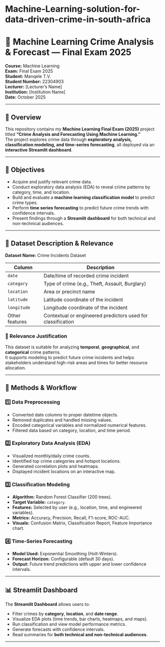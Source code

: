 # Machine-Learning-solution-for-data-driven-crime-in-south-africa

# 🧠 Machine Learning Crime Analysis & Forecast — Final Exam 2025

**Course:** Machine Learning  
**Exam:** Final Exam 2025  
**Student:** Manqele T.V.  
**Student Number:** 22304903  
**Lecturer:** [Lecturer’s Name]  
**Institution:** [Institution Name]  
**Date:** October 2025  

---

## 📌 Overview

This repository contains my **Machine Learning Final Exam (2025)** project titled **“Crime Analysis and Forecasting Using Machine Learning.”**  
The project explores crime data through **exploratory analysis, classification modeling, and time-series forecasting**, all deployed via an **interactive Streamlit dashboard**.  

---

## 🎯 Objectives

- Acquire and justify relevant crime data.  
- Conduct exploratory data analysis (EDA) to reveal crime patterns by category, time, and location.  
- Build and evaluate a **machine learning classification model** to predict crime types.  
- Perform **time series forecasting** to predict future crime trends with confidence intervals.  
- Present findings through a **Streamlit dashboard** for both technical and non-technical audiences.  

---

## 🧾 Dataset Description & Relevance

**Dataset Name:** Crime Incidents Dataset  


| Column | Description |
|---------|-------------|
| `date` | Date/time of recorded crime incident |
| `category` | Type of crime (e.g., Theft, Assault, Burglary) |
| `location` | Area or precinct name |
| `latitude` | Latitude coordinate of the incident |
| `longitude` | Longitude coordinate of the incident |
| Other features | Contextual or engineered predictors used for classification |

### 🔹 Relevance Justification
This dataset is suitable for analyzing **temporal**, **geographical**, and **categorical** crime patterns.  
It supports modeling to predict future crime incidents and helps stakeholders understand high-risk areas and times for better resource allocation.

---

## 🧮 Methods & Workflow

### 1️⃣ Data Preprocessing
- Converted date columns to proper datetime objects.  
- Removed duplicates and handled missing values.  
- Encoded categorical variables and normalized numerical features.  
- Filtered data based on category, location, and time period.  

### 2️⃣ Exploratory Data Analysis (EDA)
- Visualized monthly/daily crime counts.  
- Identified top crime categories and hotspot locations.  
- Generated correlation plots and heatmaps.  
- Displayed incident locations on an interactive map.  

### 3️⃣ Classification Modeling
- **Algorithm:** Random Forest Classifier (200 trees).  
- **Target Variable:** `category`.  
- **Features:** Selected by user (e.g., location, time, and engineered variables).  
- **Metrics:** Accuracy, Precision, Recall, F1-score, ROC-AUC.  
- **Visuals:** Confusion Matrix, Classification Report, Feature Importance chart.  

### 4️⃣ Time-Series Forecasting
- **Model Used:** Exponential Smoothing (Holt-Winters).  
- **Forecast Horizon:** Configurable (default 30 days).  
- **Output:** Future trend predictions with upper and lower confidence intervals.  

---

## 📊 Streamlit Dashboard

The **Streamlit Dashboard** allows users to:
- Filter crimes by **category**, **location**, and **date range**.  
- Visualize EDA plots (time trends, bar charts, heatmaps, and maps).  
- Run classification and view model performance metrics.  
- Generate forecasts with confidence intervals.  
- Read summaries for **both technical and non-technical audiences**.  

---

